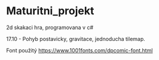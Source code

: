 # Maturitni_projekt

2d skakaci hra, programovana v c#

17.10 - Pohyb postavicky, gravitace, jednoducha tilemap.

Font použitý https://www.1001fonts.com/dpcomic-font.html



